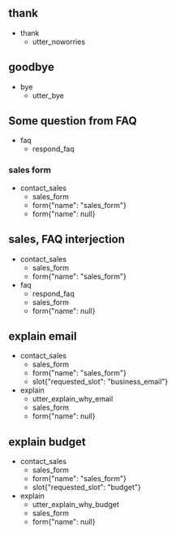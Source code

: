 ## thank
* thank
  - utter_noworries

## goodbye
* bye
  - utter_bye

## Some question from FAQ
* faq
	- respond_faq

### sales form
* contact_sales
    - sales_form
    - form{"name": "sales_form"}
    - form{"name": null}

## sales, FAQ interjection
* contact_sales
    - sales_form
    - form{"name": "sales_form"}
* faq
    - respond_faq
    - sales_form
    - form{"name": null}

## explain email
* contact_sales
    - sales_form
    - form{"name": "sales_form"}
    - slot{"requested_slot": "business_email"}
* explain
    - utter_explain_why_email
    - sales_form
    - form{"name": null}

## explain budget
* contact_sales
    - sales_form
    - form{"name": "sales_form"}
    - slot{"requested_slot": "budget"}
* explain
    - utter_explain_why_budget
    - sales_form
    - form{"name": null}
